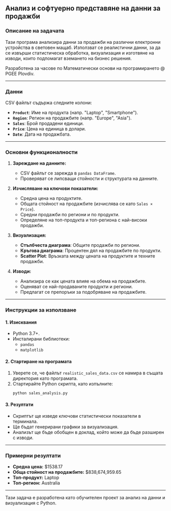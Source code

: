 ## Анализ и софтуерно представяне на данни за продажби

### **Описание на задачата**
Тази програма анализира данни за продажби на различни електронни устройства в световен мащаб. Използват се реалистични данни, за да се извърши статистическа обработка, визуализация и изготвяне на изводи, които подпомагат вземането на бизнес решения.

Разработена за часове по Математически основи на програмирането @ PGEE Plovdiv.

---

### **Данни**
CSV файлът съдържа следните колони:
- **`Product`**: Име на продукта (напр. "Laptop", "Smartphone").
- **`Region`**: Регион на продажбите (напр. "Europe", "Asia").
- **`Sales`**: Брой продадени единици.
- **`Price`**: Цена на единица в долари.
- **`Date`**: Дата на продажбата.

---

### **Основни функционалности**
1. **Зареждане на данните:**
   - CSV файлът се зарежда в `pandas DataFrame`.
   - Проверяват се липсващи стойности и структурата на данните.

2. **Изчисляване на ключови показатели:**
   - Средна цена на продуктите.
   - Общата стойност на продажбите (изчислява се като `Sales × Price`).
   - Средни продажби по региони и по продукти.
   - Определяне на топ-продукта и топ-региона с най-високи продажби.

3. **Визуализация:**
   - **Стълбчеста диаграма**: Общите продажби по региони.
   - **Кръгова диаграма**: Процентен дял на продажбите по продукти.
   - **Scatter Plot**: Връзката между цената на продуктите и техните продажби.

4. **Изводи:**
   - Анализира се как цената влияе на обема на продажбите.
   - Оценяват се най-продаваните продукти и региони.
   - Предлагат се препоръки за подобряване на продажбите.

---

### **Инструкции за използване**

#### **1. Изисквания**
- Python 3.7+.
- Инсталирани библиотеки:
  - `pandas`
  - `matplotlib`

#### **2. Стартиране на програмата**
1. Уверете се, че файлът `realistic_sales_data.csv` се намира в същата директория като програмата.
2. Стартирайте Python скрипта, като изпълните:
   ```bash
   python sales_analysis.py
   ```

#### **3. Резултати**
- Скриптът ще изведе ключови статистически показатели в терминала.
- Ще бъдат генерирани графики за визуализация.
- Анализът ще бъде обобщен в доклад, който може да бъде разширен с изводи.

---

### **Примерни резултати**
- **Средна цена:** $1538.17
- **Обща стойност на продажбите:** $838,674,959.65
- **Топ-продукт:** Laptop
- **Топ-регион:** Australia

---

Тази задача е разработена като обучителен проект за анализ на данни и визуализация с Python.
